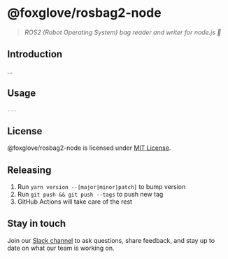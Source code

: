 # @foxglove/rosbag2-node

> _ROS2 (Robot Operating System) bag reader and writer for node.js 👜_

## Introduction

...

## Usage

```Typescript
...
```

## License

@foxglove/rosbag2-node is licensed under [MIT License](https://opensource.org/licenses/MIT).

## Releasing

1. Run `yarn version --[major|minor|patch]` to bump version
2. Run `git push && git push --tags` to push new tag
3. GitHub Actions will take care of the rest

## Stay in touch

Join our [Slack channel](https://foxglove.dev/join-slack) to ask questions, share feedback, and stay up to date on what our team is working on.
